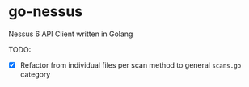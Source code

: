 # go-nessus
Nessus 6 API Client written in Golang

TODO:
- [X] Refactor from individual files per scan method to general `scans.go` category
